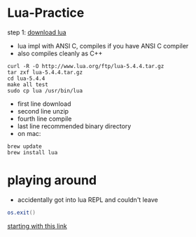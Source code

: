 # Lua-Practice

step 1: [download lua](https://www.lua.org/download.html)

- lua impl with ANSI C, compiles if you have ANSI C compiler
- also compiles cleanly as C++
```
curl -R -O http://www.lua.org/ftp/lua-5.4.4.tar.gz
tar zxf lua-5.4.4.tar.gz
cd lua-5.4.4
make all test
sudo cp lua /usr/bin/lua
```
- first line download
- second line unzip
- fourth line compile
- last line recommended binary directory
- on mac:
```
brew update
brew install lua
```

# playing around

- accidentally got into lua REPL and couldn't leave
```lua
os.exit()
```

[starting with this link](https://www.lua.org/pil/1.html)

